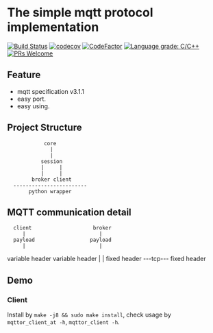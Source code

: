 The simple mqtt protocol implementation
=======================================

[![Build Status](https://travis-ci.org/Shylock-Hg/mqttor.svg?branch=master)](https://travis-ci.org/Shylock-Hg/mqttor)
[![codecov](https://codecov.io/gh/Shylock-Hg/mqttor/branch/master/graph/badge.svg)](https://codecov.io/gh/Shylock-Hg/mqttor)
[![CodeFactor](https://www.codefactor.io/repository/github/shylock-hg/mqttor/badge)](https://www.codefactor.io/repository/github/shylock-hg/mqttor)
[![Language grade: C/C++](https://img.shields.io/lgtm/grade/cpp/g/Shylock-Hg/mqttor.svg?logo=lgtm&logoWidth=18)](https://lgtm.com/projects/g/Shylock-Hg/mqttor/context:cpp)
[![PRs Welcome](https://img.shields.io/badge/PRs-welcome-brightgreen.svg?style=flat-square)](http://makeapullrequest.com)

## Feature

- mqtt specification v3.1.1
- easy port.
- easy using.

## Project Structure

                core
                  |
                  |
               session
               |     |
               |     |
            broker client
      ------------------------
           python wrapper

## MQTT communication detail

      client                    broker
         |                        |
      payload                  payload
         |                        |
  variable header          variable header
         |                        |
    fixed header  \-\-\-tcp\-\-\- fixed header

## Demo

### Client

Install by `make -j8 && sudo make install`, check usage by \
`mqttor_client_at -h`, `mqttor_client -h`.

